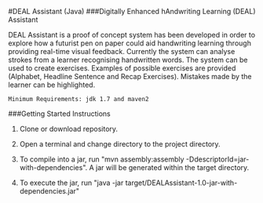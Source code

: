 #DEAL Assistant (Java)
###Digitally Enhanced hAndwriting Learning (DEAL) Assistant


DEAL Assistant is a proof of concept system has been developed in order to explore how a futurist pen on paper could 
aid handwriting learning through providing real-time visual feedback. Currently the system can analyse strokes from a 
learner recognising handwritten words. The system can be used to create exercises. Examples of possible exercises are
provided (Alphabet, Headline Sentence and Recap Exercises). Mistakes made by the learner can be highlighted.


`Minimum Requirements: jdk 1.7 and maven2`

###Getting Started Instructions

1) Clone or download repository.

2) Open a terminal and change directory to the project directory.

3) To compile into a jar, run "mvn assembly:assembly -DdescriptorId=jar-with-dependencies". A jar will be generated within the target directory.

4) To execute the jar, run "java -jar target/DEALAssistant-1.0-jar-with-dependencies.jar"